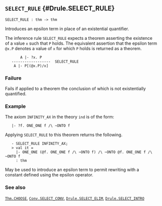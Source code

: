 ## `SELECT_RULE` {#Drule.SELECT_RULE}


```
SELECT_RULE : thm -> thm
```



Introduces an epsilon term in place of an existential quantifier.


The inference rule `SELECT_RULE` expects a theorem asserting the
existence of a value `x` such that `P` holds.  The equivalent assertion
that the epsilon term `@x.P` denotes a value of `x` for
which `P` holds is returned as a theorem.
    
           A |- ?x. P
       ------------------  SELECT_RULE
        A |- P[(@x.P)/x]
    



### Failure

Fails if applied to a theorem the conclusion of which is not
existentially quantified.

### Example

The axiom `INFINITY_AX` in the theory `ind` is of the form:
    
       |- ?f. ONE_ONE f /\ ~ONTO f
    
Applying `SELECT_RULE` to this theorem returns the following.
    
       - SELECT_RULE INFINITY_AX;
       > val it =
         |- ONE_ONE (@f. ONE_ONE f /\ ~ONTO f) /\ ~ONTO @f. ONE_ONE f /\ ~ONTO f
         : thm
    
    




May be used to introduce an epsilon term to permit rewriting with a
constant defined using the epsilon operator.

### See also

[`Thm.CHOOSE`](#Thm.CHOOSE), [`Conv.SELECT_CONV`](#Conv.SELECT_CONV), [`Drule.SELECT_ELIM`](#Drule.SELECT_ELIM), [`Drule.SELECT_INTRO`](#Drule.SELECT_INTRO)

